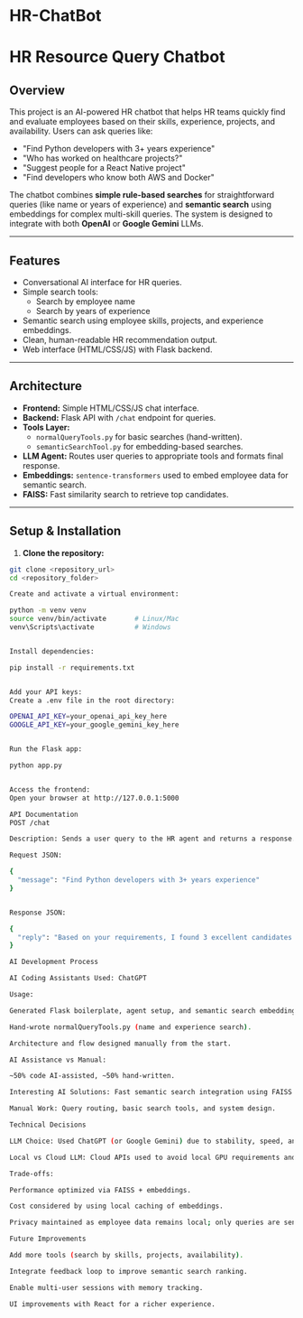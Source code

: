 # HR-ChatBot
# HR Resource Query Chatbot

## Overview
This project is an AI-powered HR chatbot that helps HR teams quickly find and evaluate employees based on their skills, experience, projects, and availability. Users can ask queries like:

- "Find Python developers with 3+ years experience"
- "Who has worked on healthcare projects?"
- "Suggest people for a React Native project"
- "Find developers who know both AWS and Docker"

The chatbot combines **simple rule-based searches** for straightforward queries (like name or years of experience) and **semantic search** using embeddings for complex multi-skill queries. The system is designed to integrate with both **OpenAI** or **Google Gemini** LLMs.

---

## Features
- Conversational AI interface for HR queries.
- Simple search tools:
  - Search by employee name
  - Search by years of experience
- Semantic search using employee skills, projects, and experience embeddings.
- Clean, human-readable HR recommendation output.
- Web interface (HTML/CSS/JS) with Flask backend.

---

## Architecture
- **Frontend:** Simple HTML/CSS/JS chat interface.
- **Backend:** Flask API with `/chat` endpoint for queries.
- **Tools Layer:**  
  - `normalQueryTools.py` for basic searches (hand-written).  
  - `semanticSearchTool.py` for embedding-based searches.
- **LLM Agent:** Routes user queries to appropriate tools and formats final response.
- **Embeddings:** `sentence-transformers` used to embed employee data for semantic search.
- **FAISS:** Fast similarity search to retrieve top candidates.

---

## Setup & Installation

1. **Clone the repository:**
```bash
git clone <repository_url>
cd <repository_folder>

Create and activate a virtual environment:

python -m venv venv
source venv/bin/activate       # Linux/Mac
venv\Scripts\activate          # Windows


Install dependencies:

pip install -r requirements.txt


Add your API keys:
Create a .env file in the root directory:

OPENAI_API_KEY=your_openai_api_key_here
GOOGLE_API_KEY=your_google_gemini_key_here


Run the Flask app:

python app.py


Access the frontend:
Open your browser at http://127.0.0.1:5000

API Documentation
POST /chat

Description: Sends a user query to the HR agent and returns a response.

Request JSON:

{
  "message": "Find Python developers with 3+ years experience"
}


Response JSON:

{
  "reply": "Based on your requirements, I found 3 excellent candidates: ..."
}

AI Development Process

AI Coding Assistants Used: ChatGPT

Usage:

Generated Flask boilerplate, agent setup, and semantic search embedding code.

Hand-wrote normalQueryTools.py (name and experience search).

Architecture and flow designed manually from the start.

AI Assistance vs Manual:

~50% code AI-assisted, ~50% hand-written.

Interesting AI Solutions: Fast semantic search integration using FAISS + embeddings.

Manual Work: Query routing, basic search tools, and system design.

Technical Decisions

LLM Choice: Used ChatGPT (or Google Gemini) due to stability, speed, and optimization.

Local vs Cloud LLM: Cloud APIs used to avoid local GPU requirements and speed up prototyping.

Trade-offs:

Performance optimized via FAISS + embeddings.

Cost considered by using local caching of embeddings.

Privacy maintained as employee data remains local; only queries are sent to LLM.

Future Improvements

Add more tools (search by skills, projects, availability).

Integrate feedback loop to improve semantic search ranking.

Enable multi-user sessions with memory tracking.

UI improvements with React for a richer experience.